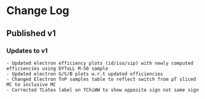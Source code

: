 
# Change Log 

## Published v1


### Updates to v1
	- Updated electron efficiency plots (id/iso/sip) with newly computed efficiencies using DYToLL M-50 sample 
	- Updated electron G/S/B plots w.r.t updated efficiencies
	- Changed Electron TnP samples table to reflect switch from pT sliced MC to inclusive MC 
	- Corrected TLatex label on TChiWW to show opposite sign not same sign
